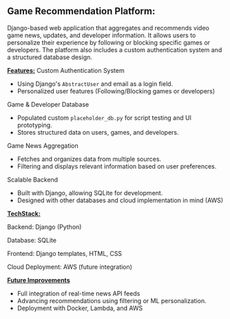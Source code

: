 ## Game Recommendation Platform:
Django-based web application that aggregates and recommends video game news, updates, and developer information. It allows users to personalize their experience by following or blocking specific games or developers. The platform also includes a custom authentication system and a structured database design.

<ins>__Features:__</ins>
  Custom Authentication System
    
  - Using Django's `AbstractUser` and email as a login field.
  - Personalized user features (Following/Blocking games or developers)
    
  Game & Developer Database
  
  - Populated custom `placeholder_db.py` for script testing and UI prototyping.
  - Stores structured data on users, games, and developers.
    
  Game News Aggregation
  
  - Fetches and organizes data from multiple sources.
  - Filtering and displays relevant information based on user preferences.
    
  Scalable Backend
  
  - Built with Django, allowing SQLite for development.
  - Designed with other databases and cloud implementation in mind (AWS)
    
<ins>__TechStack:__</ins>

  Backend: Django (Python)
  
  Database: SQLite
  
  Frontend: Django templates, HTML, CSS
  
  Cloud Deployment: AWS (future integration)
    
<ins>__Future Improvements__</ins>
  
  - Full integration of real-time news API feeds
  - Advancing recommendations using filtering or ML personalization.
  - Deployment with Docker, Lambda, and AWS
